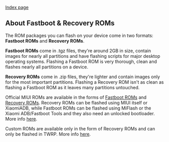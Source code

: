 [Index page](../)

## About Fastboot & Recovery ROMs

The ROM packages you can flash on your device come in two formats: **Fastboot ROMs** and **Recovery ROMs**.

**Fastboot ROMs** come in .tgz files, they're around 2GB in size, contain images for nearly all partitions and have flashing scripts for major desktop operating systems. Flashing a Fastboot ROM is very thorough, clean and flashes nearly all partitions on a device.

**Recovery ROMs** come in .zip files, they're lighter and contain images only for the most important partitions. Flashing a Recovery ROM isn't as clean as flashing a Fastboot ROM as it leaves many partitions untouched.

Official MIUI ROMs are available in the forms of [Fastboot ROMs](http://en.miui.com/a-234.html) and [Recovery ROMs](http://en.miui.com/download.html). Recovery ROMs can be flashed using MIUI itself or XiaomiADB, while Fastboot ROMs can be flashed using MiFlash or the Xiaomi ADB/Fastboot Tools and they also need an unlocked bootloader. More info [here](Flash_official_ROMs.md).

Custom ROMs are available only in the form of Recovery ROMs and can only be flashed in TWRP. More info [here](Flash_TWRP_and_custom_ROMs.md).